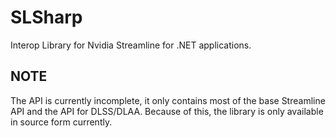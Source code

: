 # SLSharp
Interop Library for Nvidia Streamline for .NET applications.

## NOTE
The API is currently incomplete, it only contains most of the base Streamline API and the API for DLSS/DLAA. 
Because of this, the library is only available in source form currently.
